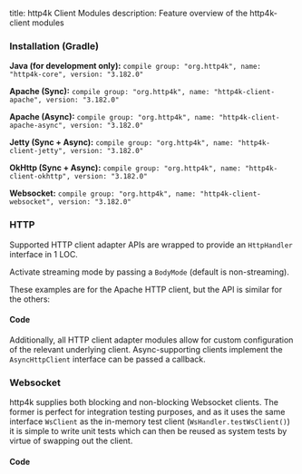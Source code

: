 title: http4k Client Modules
description: Feature overview of the http4k-client modules

### Installation (Gradle)
**Java (for development only):** ```compile group: "org.http4k", name: "http4k-core", version: "3.182.0"```

**Apache (Sync):** ```compile group: "org.http4k", name: "http4k-client-apache", version: "3.182.0"```

**Apache (Async):** ```compile group: "org.http4k", name: "http4k-client-apache-async", version: "3.182.0"```

**Jetty (Sync + Async):** ```compile group: "org.http4k", name: "http4k-client-jetty", version: "3.182.0"```

**OkHttp (Sync + Async):** ```compile group: "org.http4k", name: "http4k-client-okhttp", version: "3.182.0"```

**Websocket:** ```compile group: "org.http4k", name: "http4k-client-websocket", version: "3.182.0"```

### HTTP
Supported HTTP client adapter APIs are wrapped to provide an `HttpHandler` interface in 1 LOC.

Activate streaming mode by passing a `BodyMode` (default is non-streaming).

These examples are for the Apache HTTP client, but the API is similar for the others:

#### Code [<img class="octocat"/>](https://github.com/http4k/http4k/blob/master/src/docs/guide/modules/clients/example_http.kt)
<script src="https://gist-it.appspot.com/https://github.com/http4k/http4k/blob/master/src/docs/guide/modules/clients/example_http.kt"></script>

Additionally, all HTTP client adapter modules allow for custom configuration of the relevant underlying client. Async-supporting clients implement the `AsyncHttpClient` interface can be passed a callback.

### Websocket
http4k supplies both blocking and non-blocking Websocket clients. The former is perfect for integration testing purposes, and as it uses the same interface `WsClient` as the in-memory test client (`WsHandler.testWsClient()`) it is simple to write unit tests which can then be reused as system tests by virtue of swapping out the client.

#### Code [<img class="octocat"/>](https://github.com/http4k/http4k/blob/master/src/docs/guide/modules/clients/example_websocket.kt)
<script src="https://gist-it.appspot.com/https://github.com/http4k/http4k/blob/master/src/docs/guide/modules/clients/example_websocket.kt"></script>
